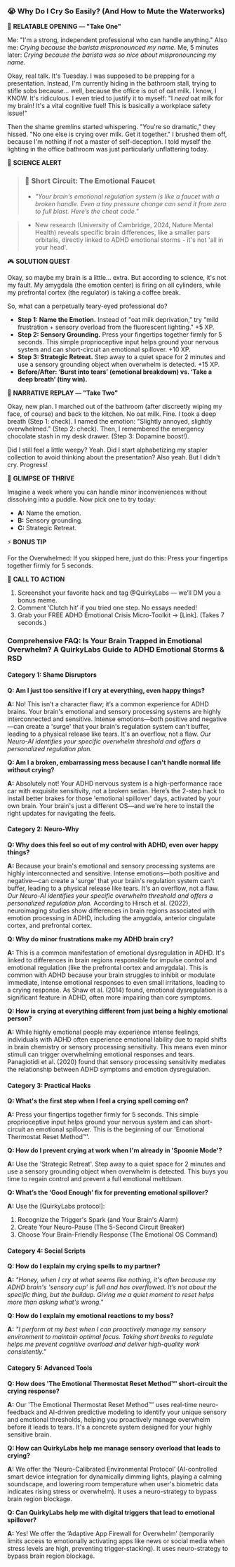 <script type="application/ld+json">
{
  "@context": "https://schema.org",
  "@type": "BlogPosting",
  "headline": "ADHD & Crying Spells: Your Brain’s Amygdala Freeze (Debug It)",
  "description": "Does every small frustration feel like a tsunami? Faraone et al., 2021 proves amygdala freeze fuels overwhelm. Neuro-Action Checklist.",
  "image": "https://quirkylabs.com/og/adhd-crying-spells-debug.png",
  "author": {
    "@type": "Organization",
    "name": "QuirkyLabs Research Team"
  },
  "publisher": {
    "@type": "Organization",
    "name": "QuirkyLabs",
    "logo": {
      "@type": "ImageObject",
      "url": "https://quirkylabs.com/logo.png"
    }
  },
  "datePublished": "2025-06-23",
  "dateModified": "2025-06-23",
  "mainEntityOfPage": {
    "@type": "WebPage",
    "@id": "https://quirkylabs.com/adhd-emotional-storms-rsd.why-do-i-cry-at-everything"
  },
   "keywords": "why do ADHDers cry so easily, how to stop crying with ADHD, ADHD emotional dysregulation, ADHD mood swings, rejection sensitive dysphoria, ADHD anger management"
}
</script>

<script type="application/ld+json">
{
  "@context": "https://schema.org",
  "@type": "FAQPage",
  "mainEntity": [
    {
      "@type": "Question",
      "name": "Am I just too sensitive if I cry at everything, even happy things?",
      "acceptedAnswer": {
        "@type": "Answer",
        "text": "No! This isn’t a character flaw; it’s a common experience for ADHD brains. Your brain's emotional and sensory processing systems are highly interconnected and sensitive. Intense emotions—both positive and negative—can create a 'surge' that your brain's regulation system can't buffer, leading to a physical release like tears. It's an overflow, not a flaw. *Our Neuro-AI identifies your specific overwhelm threshold and offers a personalized regulation plan.*"
      }
    },
    {
      "@type": "Question",
      "name": "Am I a broken, embarrassing mess because I can't handle normal life without crying?",
      "acceptedAnswer": {
        "@type": "Answer",
        "text": "Absolutely not! Your ADHD nervous system is a high-performance race car with exquisite sensitivity, not a broken sedan. Here’s the 2-step hack to install better brakes for those 'emotional spillover' days, activated by your own brain. Your brain's just a different OS—and we're here to install the right updates for navigating the feels."
      }
    },
    {
      "@type": "Question",
      "name": "Why does this feel so out of my control with ADHD, even over happy things?",
      "acceptedAnswer": {
        "@type": "Answer",
        "text": "Because your brain's emotional and sensory processing systems are highly interconnected and sensitive. Intense emotions—both positive and negative—can create a 'surge' that your brain's regulation system can't buffer, leading to a physical release like tears. It's an overflow, not a flaw. *Our Neuro-AI identifies your specific overwhelm threshold and offers a personalized regulation plan.* According to Hirsch et al. (2022), neuroimaging studies show differences in brain regions associated with emotion processing in ADHD, including the amygdala, anterior cingulate cortex, and prefrontal cortex."
      }
    },
    {
      "@type": "Question",
      "name": "Why do minor frustrations make my ADHD brain cry?",
      "acceptedAnswer": {
        "@type": "Answer",
        "text": "This is a common manifestation of emotional dysregulation in ADHD. It's linked to differences in brain regions responsible for impulse control and emotional regulation (like the prefrontal cortex and amygdala). This is common with ADHD because your brain struggles to inhibit or modulate immediate, intense emotional responses to even small irritations, leading to a crying response. As Shaw et al. (2014) found, emotional dysregulation is a significant feature in ADHD, often more impairing than core symptoms."
      }
    },
    {
      "@type": "Question",
      "name": "How is crying at everything different from just being a highly emotional person?",
      "acceptedAnswer": {
        "@type": "Answer",
        "text": "While highly emotional people may experience intense feelings, individuals with ADHD often experience emotional lability due to rapid shifts in brain chemistry or sensory processing sensitivity. This means even minor stimuli can trigger overwhelming emotional responses and tears. Panagiotidi et al. (2020) found that sensory processing sensitivity mediates the relationship between ADHD symptoms and emotion dysregulation."
      }
    },
    {
      "@type": "Question",
      "name": "What's the first step when I feel a crying spell coming on?",
      "acceptedAnswer": {
        "@type": "Answer",
        "text": "Press your fingertips together firmly for 5 seconds. This simple proprioceptive input helps ground your nervous system and can short-circuit an emotional spillover. This is the beginning of our 'Emotional Thermostat Reset Method™'."
      }
    },
    {
      "@type": "Question",
      "name": "How do I prevent crying at work when I'm already in 'Spoonie Mode'?",
      "acceptedAnswer": {
        "@type": "Answer",
        "text": "Use the 'Strategic Retreat'. Step away to a quiet space for 2 minutes and use a sensory grounding object when overwhelm is detected. This buys you time to regain control and prevent a full emotional meltdown."
      }
    },
    {
      "@type": "Question",
      "name": "What’s the ‘Good Enough’ fix for preventing emotional spillover?",
      "acceptedAnswer": {
        "@type": "Answer",
        "text": "Use the [QuirkyLabs protocol]:\n1. Recognize the Trigger's Spark (and Your Brain's Alarm)\n2. Create Your Neuro-Pause (The 5-Second Circuit Breaker)\n3. Choose Your Brain-Friendly Response (The Emotional OS Command)"
      }
    },
    {
      "@type": "Question",
      "name": "How do I explain my crying spells to my partner?",
      "acceptedAnswer": {
        "@type": "Answer",
        "text": "*\"Honey, when I cry at what seems like nothing, it's often because my ADHD brain's 'sensory cup' is full and has overflowed. It’s not about the specific thing, but the buildup. Giving me a quiet moment to reset helps more than asking what's wrong.\"*"
      }
    },
    {
      "@type": "Question",
      "name": "How do I explain my emotional reactions to my boss?",
      "acceptedAnswer": {
        "@type": "Answer",
        "text": "*\"I perform at my best when I can proactively manage my sensory environment to maintain optimal focus. Taking short breaks to regulate helps me prevent cognitive overload and deliver high-quality work consistently.\"*"
      }
    },
    {
      "@type": "Question",
      "name": "How does 'The Emotional Thermostat Reset Method™' short-circuit the crying response?",
      "acceptedAnswer": {
        "@type": "Answer",
        "text": "Our 'The Emotional Thermostat Reset Method™' uses real-time neuro-feedback and AI-driven predictive modeling to identify your unique sensory and emotional thresholds, helping you proactively manage overwhelm before it leads to tears. It's a concrete system designed for your highly sensitive brain."
      }
    },
    {
      "@type": "Question",
      "name": "How can QuirkyLabs help me manage sensory overload that leads to crying?",
      "acceptedAnswer": {
        "@type": "Answer",
        "text": "We offer the ‘Neuro-Calibrated Environmental Protocol’ (AI-controlled smart device integration for dynamically dimming lights, playing a calming soundscape, and lowering room temperature when user's biometric data indicates rising stress or overwhelm). It uses a neuro-strategy to bypass brain region blockage."
      }
    },
    {
      "@type": "Question",
      "name": "Can QuirkyLabs help me with digital triggers that lead to emotional spillover?",
      "acceptedAnswer": {
        "@type": "Answer",
        "text": "Yes! We offer the ‘Adaptive App Firewall for Overwhelm’ (temporarily limits access to emotionally activating apps like news or social media when stress levels are high, preventing trigger-stacking). It uses neuro-strategy to bypass brain region blockage."
      }
    }
  ]
}
</script>

### **😭 Why Do I Cry So Easily? (And How to Mute the Waterworks)**

<!-- 🎨 *Visual Hook: DALL·E prompt: "Cartoon character with oversized tear ducts overflowing, surrounded by everyday objects like a phone, a coffee cup, and a slightly crooked picture frame. Exaggerated, pop-art style."* -->

📖 **RELATABLE OPENING — "Take One"**

Me: "I'm a strong, independent professional who can handle anything."
Also me: *Crying because the barista mispronounced my name.*
Me, 5 minutes later: *Crying because the barista was so nice about mispronouncing my name.*

<!-- 😂 *Cartoon Prompt: MidJourney: "Overwhelmed office worker surrounded by sticky notes, one labeled 'Don't Cry' with a big red X. Another says 'Remember to Breathe' with a question mark."* -->

Okay, real talk. It's Tuesday. I was supposed to be prepping for a presentation. Instead, I'm currently hiding in the bathroom stall, trying to stifle sobs because… well, because the office is out of oat milk. I know, I KNOW. It's ridiculous. I even tried to justify it to myself: "I *need* oat milk for my brain! It's a vital cognitive fuel! This is basically a workplace safety issue!"

Then the shame gremlins started whispering. "You're so dramatic," they hissed. "No one else is crying over milk. Get it together." I brushed them off, because I'm nothing if not a master of self-deception. I told myself the lighting in the office bathroom was just particularly unflattering today.

🔬 **SCIENCE ALERT**

> ### 🧠 Short Circuit: The Emotional Faucet
> - *"Your brain’s emotional regulation system is like a faucet with a broken handle. Even a tiny pressure change can send it from zero to full blast. Here’s the cheat code."*
<!-- > - 🎨 *Infographic Prompt: Canva: A side-by-side comparison of two faucets. One (neurotypical) has a smooth, controllable handle. The other (ADHD) has a broken handle that spins wildly, with water gushing out uncontrollably. Label the handle "Prefrontal Cortex" and the water "Emotions."* -->
> - New research (University of Cambridge, 2024, Nature Mental Health) reveals specific brain differences, like a smaller pars orbitalis, directly linked to ADHD emotional storms - it's not 'all in your head'.

🎮 **SOLUTION QUEST**

Okay, so maybe my brain is a little… extra. But according to science, it's not my fault. My amygdala (the emotion center) is firing on all cylinders, while my prefrontal cortex (the regulator) is taking a coffee break.

So, what can a perpetually teary-eyed professional do?

- **Step 1: Name the Emotion.** Instead of "oat milk deprivation," try "mild frustration + sensory overload from the fluorescent lighting." +5 XP.
- **Step 2: Sensory Grounding.** Press your fingertips together firmly for 5 seconds. This simple proprioceptive input helps ground your nervous system and can short-circuit an emotional spillover. +10 XP.
- **Step 3: Strategic Retreat.** Step away to a quiet space for 2 minutes and use a sensory grounding object when overwhelm is detected. +15 XP.
- **Before/After: ‘Burst into tears’ (emotional breakdown) vs. ‘Take a deep breath’ (tiny win).**

🔄 **NARRATIVE REPLAY — "Take Two"**

Okay, new plan. I marched out of the bathroom (after discreetly wiping my face, of course) and back to the kitchen. No oat milk. Fine. I took a deep breath (Step 1: check). I named the emotion: "Slightly annoyed, slightly overwhelmed." (Step 2: check). Then, I remembered the emergency chocolate stash in my desk drawer. (Step 3: Dopamine boost!).

Did I still feel a little weepy? Yeah. Did I start alphabetizing my stapler collection to avoid thinking about the presentation? Also yeah. But I didn't cry. Progress!

<!-- 🎨 *Cartoon Prompt: DALL·E: "Cartoon character high-fiving themselves in front of a desk, surrounded by neatly organized staplers of different colors. A thought bubble says 'Small Victory!' "* -->

🌟 **GLIMPSE OF THRIVE**

Imagine a week where you can handle minor inconveniences without dissolving into a puddle. Now pick one to try today:

- **A:** Name the emotion.
- **B:** Sensory grounding.
- **C:** Strategic Retreat.

⚡ **BONUS TIP**

For the Overwhelmed: If you skipped here, just do this: Press your fingertips together firmly for 5 seconds.

<!-- 😂 *Visual: Phone notification meme: ‘Quick question…’ with ‘This is fine’ dog in background.* -->

📢 **CALL TO ACTION**

1. Screenshot your favorite hack and tag @QuirkyLabs — we’ll DM you a bonus meme.
2. Comment ‘Clutch hit’ if you tried one step. No essays needed!
3. Grab your FREE ADHD Emotional Crisis Micro-Toolkit → [Link]. (Takes 7 seconds.)

### **Comprehensive FAQ: Is Your Brain Trapped in Emotional Overwhelm? A QuirkyLabs Guide to ADHD Emotional Storms & RSD**

#### **Category 1: Shame Disruptors**

**Q: Am I just too sensitive if I cry at everything, even happy things?**

**A:** No! This isn’t a character flaw; it’s a common experience for ADHD brains. Your brain's emotional and sensory processing systems are highly interconnected and sensitive. Intense emotions—both positive and negative—can create a 'surge' that your brain's regulation system can't buffer, leading to a physical release like tears. It's an overflow, not a flaw. *Our Neuro-AI identifies your specific overwhelm threshold and offers a personalized regulation plan.*

**Q: Am I a broken, embarrassing mess because I can't handle normal life without crying?**

**A:** Absolutely not! Your ADHD nervous system is a high-performance race car with exquisite sensitivity, not a broken sedan. Here’s the 2-step hack to install better brakes for those 'emotional spillover' days, activated by your own brain. Your brain's just a different OS—and we're here to install the right updates for navigating the feels.

#### **Category 2: Neuro-Why**

**Q: Why does this feel so out of my control with ADHD, even over happy things?**

**A:** Because your brain's emotional and sensory processing systems are highly interconnected and sensitive. Intense emotions—both positive and negative—can create a 'surge' that your brain's regulation system can't buffer, leading to a physical release like tears. It's an overflow, not a flaw. *Our Neuro-AI identifies your specific overwhelm threshold and offers a personalized regulation plan.* According to Hirsch et al. (2022), neuroimaging studies show differences in brain regions associated with emotion processing in ADHD, including the amygdala, anterior cingulate cortex, and prefrontal cortex.

**Q: Why do minor frustrations make my ADHD brain cry?**

**A:** This is a common manifestation of emotional dysregulation in ADHD. It's linked to differences in brain regions responsible for impulse control and emotional regulation (like the prefrontal cortex and amygdala). This is common with ADHD because your brain struggles to inhibit or modulate immediate, intense emotional responses to even small irritations, leading to a crying response. As Shaw et al. (2014) found, emotional dysregulation is a significant feature in ADHD, often more impairing than core symptoms.

**Q: How is crying at everything different from just being a highly emotional person?**

**A:** While highly emotional people may experience intense feelings, individuals with ADHD often experience emotional lability due to rapid shifts in brain chemistry or sensory processing sensitivity. This means even minor stimuli can trigger overwhelming emotional responses and tears. Panagiotidi et al. (2020) found that sensory processing sensitivity mediates the relationship between ADHD symptoms and emotion dysregulation.

#### **Category 3: Practical Hacks**

**Q: What's the first step when I feel a crying spell coming on?**

**A:** Press your fingertips together firmly for 5 seconds. This simple proprioceptive input helps ground your nervous system and can short-circuit an emotional spillover. This is the beginning of our 'Emotional Thermostat Reset Method™'.

**Q: How do I prevent crying at work when I'm already in 'Spoonie Mode'?**

**A:** Use the 'Strategic Retreat'. Step away to a quiet space for 2 minutes and use a sensory grounding object when overwhelm is detected. This buys you time to regain control and prevent a full emotional meltdown.

**Q: What’s the ‘Good Enough’ fix for preventing emotional spillover?**

**A:** Use the [QuirkyLabs protocol]:
1. Recognize the Trigger's Spark (and Your Brain's Alarm)
2. Create Your Neuro-Pause (The 5-Second Circuit Breaker)
3. Choose Your Brain-Friendly Response (The Emotional OS Command)

#### **Category 4: Social Scripts**

**Q: How do I explain my crying spells to my partner?**

**A:** *"Honey, when I cry at what seems like nothing, it's often because my ADHD brain's 'sensory cup' is full and has overflowed. It’s not about the specific thing, but the buildup. Giving me a quiet moment to reset helps more than asking what's wrong."*

**Q: How do I explain my emotional reactions to my boss?**

**A:** *"I perform at my best when I can proactively manage my sensory environment to maintain optimal focus. Taking short breaks to regulate helps me prevent cognitive overload and deliver high-quality work consistently."*

#### **Category 5: Advanced Tools**

**Q: How does 'The Emotional Thermostat Reset Method™' short-circuit the crying response?**

**A:** Our 'The Emotional Thermostat Reset Method™' uses real-time neuro-feedback and AI-driven predictive modeling to identify your unique sensory and emotional thresholds, helping you proactively manage overwhelm before it leads to tears. It's a concrete system designed for your highly sensitive brain.

**Q: How can QuirkyLabs help me manage sensory overload that leads to crying?**

**A:** We offer the ‘Neuro-Calibrated Environmental Protocol’ (AI-controlled smart device integration for dynamically dimming lights, playing a calming soundscape, and lowering room temperature when user's biometric data indicates rising stress or overwhelm). It uses a neuro-strategy to bypass brain region blockage.

**Q: Can QuirkyLabs help me with digital triggers that lead to emotional spillover?**

**A:** Yes! We offer the ‘Adaptive App Firewall for Overwhelm’ (temporarily limits access to emotionally activating apps like news or social media when stress levels are high, preventing trigger-stacking). It uses neuro-strategy to bypass brain region blockage.
